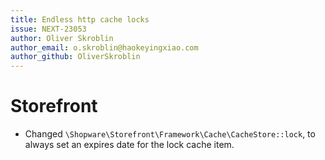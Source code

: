 ```yaml
---
title: Endless http cache locks
issue: NEXT-23053
author: Oliver Skroblin
author_email: o.skroblin@haokeyingxiao.com
author_github: OliverSkroblin
---
```

# Storefront
* Changed `\Shopware\Storefront\Framework\Cache\CacheStore::lock`, to always set an expires date for the lock cache item.

